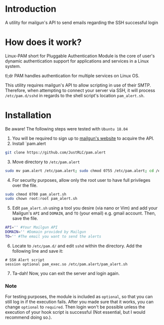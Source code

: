 # Introduction
A utility for mailgun's API to send emails regarding the SSH successful login
# How does it work?
Linux-PAM short for Pluggable Authentication Module is the core of user's dynamic authentication support for applications and services in a Linux system. 

tl;dr PAM handles authentication for multiple services on Linux OS.

This utility requires mailgun's API to allow scripting in use of their SMTP. Therefore, when attempting to connect your server via SSH, it will process ``/etc/pam.d/sshd`` in regards to the shell script's location `pam_alert.sh`.
# Installation
Be aware! The following steps were tested with `Ubuntu 18.04`
1. You will be required to sign up to [mailgun's website](https://www.mailgun.com/) to acquire the API.
2. Install `pam.alert
```bash
git clone https://github.com/JustRLC/pam.alert
```
3. Move directory to `/etc/pam.alert` 
```bash 
sudo mv pam.alert /etc/pam.alert; sudo chmod 0755 /etc/pam.alert; cd /etc/pam.alert
```
4. For security purposes, allow only the root user to have full privileges over the file.
```bash
sudo chmod 0700 pam_alert.sh
sudo chown root:root pam_alert.sh
```
5. Edit `pam_alert.sh` using a tool you desire (via nano or Vim) and add your Mailgun's `API` and `DOMAIN`, and `TO` (your email) e.g. gmail account. Then, save the file.
```bash
API='' #Your Mailgun API
DOMAIN='' #Domain provided by Mailgun
TO='' #The email you want to send the alerts
```
6. Locate to `/etc/pam.d/` and edit `sshd` within the directory. Add the following line and save it:
```
# SSH Alert script
session optional pam_exec.so /etc/pam.alert/pam_alert.sh
```
7. Ta-dah! Now, you can exit the server and login again. 
### Note  
For testing purposes, the module is included as `optional`, so that you can still log in if the execution fails. After you made sure that it works, you can change `optional` to `required`. Then login won't be possible unless the execution of your hook script is successful (Not essential, but I would recommend doing so.).


